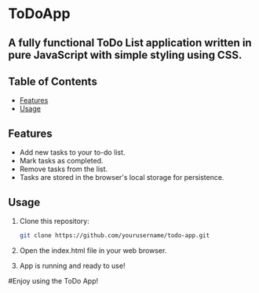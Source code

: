 # ToDoApp

## A fully functional ToDo List application written in pure JavaScript with simple styling using CSS.

## Table of Contents

- [Features](#features)
- [Usage](#usage)

## Features

- Add new tasks to your to-do list.
- Mark tasks as completed.
- Remove tasks from the list.
- Tasks are stored in the browser's local storage for persistence.

## Usage

1. Clone this repository:

   ```bash
   git clone https://github.com/yourusername/todo-app.git

2. Open the index.html file in your web browser.

3. App is running and ready to use!


#Enjoy using the ToDo App!
